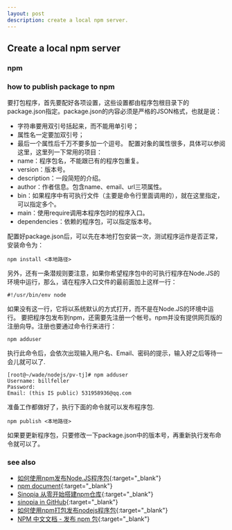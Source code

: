 ```yaml
---
layout: post
description: create a local npm server.
---
```


## Create a local npm server

### npm 


### how to publish package to npm
要打包程序，首先要配好各项设置，这些设置都由程序包根目录下的package.json指定。package.json的内容必须是严格的JSON格式，也就是说：
* 字符串要用双引号括起来，而不能用单引号；
* 属性名一定要加双引号；
* 最后一个属性后千万不要多加一个逗号。
配置对象的属性很多，具体可以参阅这里，这里列一下常用的项目：
* name：程序包名，不能跟已有的程序包重复。
* version：版本号。
* description：一段简短的介绍。
* author：作者信息。包含name、email、url三项属性。
* bin：如果程序中有可执行文件（主要是命令行里面调用的），就在这里指定，可以指定多个。
* main：使用require调用本程序包时的程序入口。
* dependencies：依赖的程序包，可以指定版本号。

配置好package.json后，可以先在本地打包安装一次，测试程序运作是否正常，安装命令为：

    npm install <本地路径>

另外，还有一条潜规则要注意，如果你希望程序包中的可执行程序在Node.JS的环境中运行，那么，请在程序入口文件的最前面加上这样一行：

    #!/usr/bin/env node
  
如果没有这一行，它将以系统默认的方式打开，而不是在Node.JS的环境中运行。
要把程序包发布到npm，还需要先注册一个帐号。npm并没有提供网页版的注册向导。注册也要通过命令行来进行：
  
    npm adduser
  
执行此命令后，会依次出现输入用户名、Email、密码的提示，输入好之后等待一会儿就可以了.

    [root@~/wade/nodejs/pv-tj]# npm adduser
    Username: billfeller
    Password: 
    Email: (this IS public) 531958936@qq.com

准备工作都做好了，执行下面的命令就可以发布程序包.

    npm publish <本地路径>
  
 如果要更新程序包，只要修改一下package.json中的版本号，再重新执行发布命令就可以了。

### see also
* [如何使用npm发布Node.JS程序包](http://heeroluo.net/article/detail/103){:target="_blank"}
* [npm document](https://docs.npmjs.com/){:target="_blank"}
* [Sinopia 从零开始搭建npm仓库](https://sanwen8.cn/p/1f0pl01.html){:target="_blank"}
* [sinopia in GitHub](https://github.com/rlidwka/sinopia#override-public-packages){:target="_blank"}
* [如何使用npm打包发布nodejs程序包](http://blog.csdn.net/billfeller/article/details/41295533){:target="_blank"}
* [NPM 中文文档 - 发布 npm 包](https://www.kancloud.cn/shellway/npm-doc/199994){:target="_blank"}
